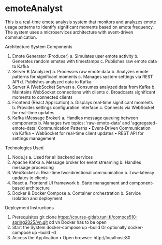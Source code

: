 # emoteAnalyst
This is a real-time emote analysis system that monitors and analyzes emote usage  patterns to identify significant moments based on emote frequency. The system uses a microservices architecture with event-driven communication. 

Architecture 
System Components 
1. Emote Generator (Producer) 
a. Simulates user emote activity 
b. Generates random emotes with timestamps 
c. Publishes raw emote data to Kafka 
2. Server B (Analyzer) 
a. Processes raw emote data 
b. Analyzes emote patterns for significant moments 
c. Manages system settings via REST API 
d. Publishes analyzed data to Kafka 
3. Server A (WebSocket Server) 
a. Consumes analyzed data from Kafka 
b. Maintains WebSocket connections with clients 
c. Broadcasts significant moments to connected clients 
4. Frontend (React Application) 
a. Displays real-time significant moments 
b. Provides settings configuration interface 
c. Connects via WebSocket for real-time updates 
5. Kafka (Message Broker) 
a. Handles message queuing between components 
b. Manages two topics: 'raw-emote-data' and 'aggregated-emote-data' 
Communication Patterns 
• Event-Driven Communication via Kafka 
• WebSocket for real-time client updates 
• REST API for settings management

Technologies Used 
1. Node.js 
a. Used for all backend services 
2. Apache Kafka 
a. Message broker for event streaming 
b. Handles message processing 
3. WebSocket 
a. Real-time two-directional communication 
b. Low-latency updates to clients 
4. React 
a. Frontend UI framework 
b. State management and component-based architecture 
5. Docker & Docker Compose 
a. Container orchestration 
b. Service isolation and deployment

Deployment Instructions 
1. Prerequisites 
git clone https://course-gitlab.tuni.fi/compcs510-spring2025/vn.git
cd vn 
Docker has to be open 
2. Start the System 
docker-compose up –build 
Or optionally 
docker-compose up –build -d 
3. Access the Application 
• Open browser: http://localhost:80

